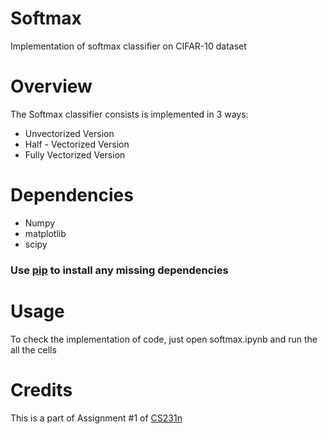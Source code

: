 # Softmax
Implementation of softmax classifier on CIFAR-10 dataset


Overview
============

The Softmax classifier consists is implemented in 3 ways:
* Unvectorized Version
* Half - Vectorized Version
* Fully Vectorized Version


Dependencies
============

* Numpy 
* matplotlib
* scipy 
### Use [pip](https://pypi.python.org/pypi/pip) to install any missing dependencies


Usage
===========

To check the implementation of code, just open softmax.ipynb and run the all the cells


Credits
===========

This is a part of Assignment #1 of [CS231n](http://cs231n.github.io/)
